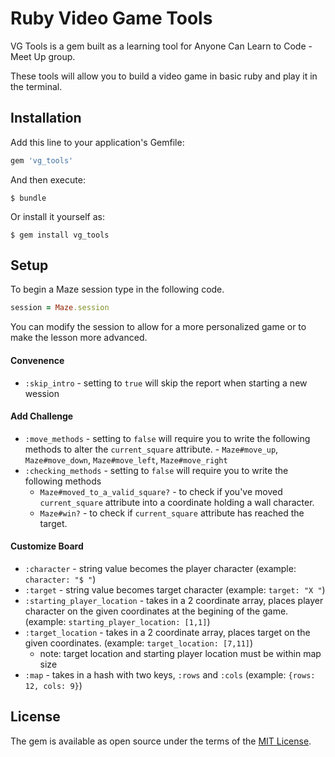 # Ruby Video Game Tools

VG Tools is a gem built as a learning tool for Anyone Can Learn to Code - Meet Up group.

These tools will allow you to build a video game in basic ruby and play it in the terminal.

## Installation

Add this line to your application's Gemfile:

```ruby
gem 'vg_tools'
```

And then execute:

    $ bundle

Or install it yourself as:

    $ gem install vg_tools

## Setup

To begin a Maze session type in the following code.

```ruby
session = Maze.session
```

You can modify the session to allow for a more personalized game or to make the lesson more advanced.

#### Convenence

- `:skip_intro` - setting to `true` will skip the report when starting a new wession

#### Add Challenge

- `:move_methods` - setting to `false` will require you to write the following methods to alter the `current_square` attribute. - `Maze#move_up`, `Maze#move_down`, `Maze#move_left`, `Maze#move_right`
- `:checking_methods` - setting to `false` will require you to write the following methods
  - `Maze#moved_to_a_valid_square?` - to check if you've moved `current_square` attribute into a coordinate holding a wall character.
  - `Maze#win?` - to check if `current_square` attribute has reached the target.

#### Customize Board

- `:character` - string value becomes the player character (example: `character: "$ "`)
- `:target` - string value becomes target character (example: `target: "X "`)
- `:starting_player_location` - takes in a 2 coordinate array, places player character on the given coordinates at the begining of the game. (example: `starting_player_location: [1,1]`)
- `:target_location` - takes in a 2 coordinate array, places target on the given coordinates. (example: `target_location: [7,11]`) 
  - note: target location and starting player location must be within map size
- `:map` - takes in a hash with two keys, `:rows` and `:cols` (example: `{rows: 12, cols: 9}`)

## License

The gem is available as open source under the terms of the [MIT License](http://opensource.org/licenses/MIT).

